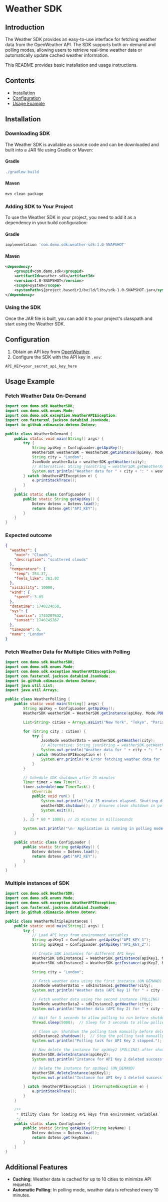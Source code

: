 # Weather SDK

## Introduction

The Weather SDK provides an easy-to-use interface for fetching weather data from the OpenWeather API. The SDK supports both on-demand and polling modes, allowing users to retrieve real-time weather data or automatically update cached weather information.

This README provides basic installation and usage instructions.

## Contents

- [Installation](#installation)
- [Configuration](#configuration)
- [Usage Example](#usage-example)

## Installation
### Downloading SDK
The Weather SDK is available as source code and can be downloaded and built into a JAR file using Gradle or Maven:
#### Gradle
```gradle
./gradlew build
```
#### Maven
```text
mvn clean package
```
### Adding SDK to Your Project

To use the Weather SDK in your project, you need to add it as a dependency in your build configuration:
#### Gradle
```gradle
implementation 'com.demo.sdk:weather-sdk:1.0-SNAPSHOT'
```

#### Maven
```xml
<dependency>
    <groupId>com.demo.sdk</groupId>
    <artifactId>weather-sdk</artifactId>
    <version>1.0-SNAPSHOT</version>
    <scope>system</scope>
    <systemPath>${project.basedir}/build/libs/sdk-1.0-SNAPSHOT.jar</systemPath>
</dependency>
```

### Using the SDK

Once the JAR file is built, you can add it to your project's classpath and start using the Weather SDK.

## Configuration

1. Obtain an API key from [OpenWeather](https://openweathermap.org/api).
2. Configure the SDK with the API key in `.env`:

```properties
API_KEY=your_secret_api_key_here
```

## Usage Example

### Fetch Weather Data On-Demand

```java
import com.demo.sdk.WeatherSDK;
import com.demo.sdk.enums.Mode;
import com.demo.sdk.exception.WeatherAPIException;
import com.fasterxml.jackson.databind.JsonNode;
import io.github.cdimascio.dotenv.Dotenv;

public class WeatherOnDemand {
    public static void main(String[] args) {
        try {
            String apiKey = ConfigLoader.getApiKey();
            WeatherSDK weatherSDK = WeatherSDK.getInstance(apiKey, Mode.ON_DEMAND);
            String city = "London";
            JsonNode weatherData = weatherSDK.getWeather(city);
            // Alternative: String jsonString = weatherSDK.getWeatherAsJsonString(city);
            System.out.println("Weather data for " + city + ": " + weatherData.toPrettyString());
        } catch (WeatherAPIException e) {
            e.printStackTrace();
        }
    }
    public static class ConfigLoader {
        public static String getApiKey() {
            Dotenv dotenv = Dotenv.load();
            return dotenv.get("API_KEY");
        }
    }
}
```

### Expected outcome
```json
{
  "weather": {
    "main": "Clouds",
    "description": "scattered clouds"
  },
  "temperature": {
    "temp": 284.37,
    "feels_like": 283.92
  },
  "visibility": 10000,
  "wind": {
    "speed": 3.09
  },
  "datetime": 1740224650,
  "sys": {
    "sunrise": 1740207632,
    "sunset": 1740245267
  },
  "timezone": 0,
  "name": "London"
}
```

### Fetch Weather Data for Multiple Cities with Polling

```java
import com.demo.sdk.WeatherSDK;
import com.demo.sdk.enums.Mode;
import com.demo.sdk.exception.WeatherAPIException;
import com.fasterxml.jackson.databind.JsonNode;
import io.github.cdimascio.dotenv.Dotenv;
import java.util.List;
import java.util.Arrays;

public class WeatherPolling {
    public static void main(String[] args) {
        String apiKey = ConfigLoader.getApiKey();
        WeatherSDK weatherSDK = WeatherSDK.getInstance(apiKey, Mode.POLLING);

        List<String> cities = Arrays.asList("New York", "Tokyo", "Paris", "Berlin", "London");

        for (String city : cities) {
            try {
                JsonNode weatherData = weatherSDK.getWeather(city);
                // Alternative: String jsonString = weatherSDK.getWeatherAsJsonString(city);
                System.out.println("Weather data for " + city + ": " + weatherData);
            } catch (WeatherAPIException e) {
                System.err.println("❌ Error fetching weather data for " + city + ": " + e.getMessage());
            }
        }

        // Schedule SDK shutdown after 25 minutes
        Timer timer = new Timer();
        timer.schedule(new TimerTask() {
            @Override
            public void run() {
                System.out.println("\n⏳ 25 minutes elapsed. Shutting down polling mode...");
                weatherSDK.shutdown(); // Ensures clean shutdown in polling mode
                System.exit(0);
            }
        }, 25 * 60 * 1000); // 25 minutes in milliseconds

        System.out.println("\n✅ Application is running in polling mode for 25 minutes...");
    }

    public static class ConfigLoader {
        public static String getApiKey() {
            Dotenv dotenv = Dotenv.load();
            return dotenv.get("API_KEY");
        }
    }
}
```

### Multiple instances of SDK

```java
import com.demo.sdk.WeatherSDK;
import com.demo.sdk.enums.Mode;
import com.demo.sdk.exception.WeatherAPIException;
import com.fasterxml.jackson.databind.JsonNode;
import io.github.cdimascio.dotenv.Dotenv;

public class WeatherMultipleInstances {
    public static void main(String[] args) {
        try {
            // Load API keys from environment variables
            String apiKey1 = ConfigLoader.getApiKey("API_KEY_1");
            String apiKey2 = ConfigLoader.getApiKey("API_KEY_2");

            // Create SDK instances for different API keys
            WeatherSDK sdkInstance1 = WeatherSDK.getInstance(apiKey1, Mode.ON_DEMAND);
            WeatherSDK sdkInstance2 = WeatherSDK.getInstance(apiKey2, Mode.POLLING);

            String city = "London";

            // Fetch weather data using the first instance (ON_DEMAND)
            JsonNode weatherData1 = sdkInstance1.getWeather(city);
            System.out.println("Weather data (API Key 1) for " + city + ": " + weatherData1.toPrettyString());

            // Fetch weather data using the second instance (POLLING)
            JsonNode weatherData2 = sdkInstance2.getWeather(city);
            System.out.println("Weather data (API Key 2) for " + city + ": " + weatherData2.toPrettyString());

            // Wait for 5 seconds to allow polling to run before shutdown
            Thread.sleep(5000);  // Sleep for 5 seconds to allow polling to happen

            // Clean up: Shutdown the polling task manually before deleting the instance
            sdkInstance2.shutdown();  // Stop the polling task manually
            System.out.println("Polling task for API Key 2 stopped.");

            // Now delete the instance for apiKey2 (POLLING) after shutdown
            WeatherSDK.deleteInstance(apiKey2);
            System.out.println("Instance for API Key 2 deleted successfully.");

            // Delete the instance for apiKey1 (ON_DEMAND)
            WeatherSDK.deleteInstance(apiKey1);
            System.out.println("Instance for API Key 1 deleted successfully.");

        } catch (WeatherAPIException | InterruptedException e) {
            e.printStackTrace();
        }
    }

    /**
     * Utility class for loading API keys from environment variables.
     */
    public static class ConfigLoader {
        public static String getApiKey(String keyName) {
            Dotenv dotenv = Dotenv.load();
            return dotenv.get(keyName);
        }
    }
}
```

## Additional Features

- **Caching**: Weather data is cached for up to 10 cities to minimize API requests.
- **Automatic Polling**: In polling mode, weather data is refreshed every 10 minutes.